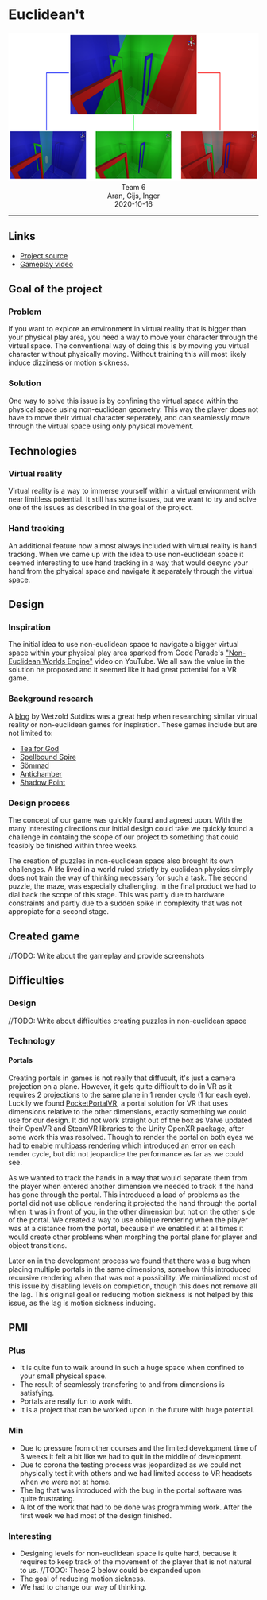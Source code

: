 # Euclidean't

<p align="center">
<img width="640" height="300" src="./Images/Dimensions.png"/><br/>
Team 6<br/>
Aran, Gijs, Inger<br/>
2020-10-16<br/>
</p>

---

## Links
- [Project source](https://github.com/Euclidean-t/Euclidea-N-T)
- [Gameplay video](./Videos/Gameplay.mp4)

## Goal of the project
### Problem
If you want to explore an environment in virtual reality that is bigger than your physical play area, you need a way to move your character through the virtual space. The conventional way of doing this is by moving you virtual character without physically moving. Without training this will most likely induce dizziness or motion sickness.

### Solution
One way to solve this issue is by confining the virtual space within the physical space using non-euclidean geometry. This way the player does not have to move their virtual character seperately, and can seamlessly move through the virtual space using only physical movement.

## Technologies
### Virtual reality
Virtual reality is a way to immerse yourself within a virtual environment with near limitless potential. It still has some issues, but we want to try and solve one of the issues as described in the goal of the project. 

### Hand tracking
An additional feature now almost always included with virtual reality is hand tracking. When we came up with the idea to use non-euclidean space it seemed interesting to use hand tracking in a way that would desync your hand from the physical space and navigate it separately through the virtual space.


## Design
### Inspiration
The initial idea to use non-euclidean space to navigate a bigger virtual space within your physical play area sparked from Code Parade's ["Non-Euclidean Worlds Engine"](https://youtu.be/kEB11PQ9Eo8?t=245) video on YouTube. We all saw the value in the solution he proposed and it seemed like it had great potential for a VR game.

### Background research
A [blog](https://blog.wetzold.com/) by Wetzold Sutdios was a great help when researching similar virtual reality or non-euclidean games for inspiration. These games include but are not limited to:
- [Tea for God](https://void-room.itch.io/tea-for-god)
- [Spellbound Spire](https://void-room.itch.io/tea-for-god)
- [Sömmad](https://store.steampowered.com/app/676470/Sommad/)
- [Antichamber](https://store.steampowered.com/app/219890/Antichamber/)
- [Shadow Point](https://www.oculus.com/experiences/quest/2088119334554800/?locale=en_US)

### Design process
The concept of our game was quickly found and agreed upon. With the many interesting directions our initial design could take we quickly found a challenge in containg the scope of our project to something that could feasibly be finished within three weeks. 

The creation of puzzles in non-euclidean space also brought its own challenges. A life lived in a world ruled strictly by euclidean physics simply does not train the way of thinking necessary for such a task. The second puzzle, the maze, was especially challenging. In the final product we had to dial back the scope of this stage. This was partly due to hardware constraints and partly due to a sudden spike in complexity that was not appropiate for a second stage. 

## Created game
//TODO: Write about the gameplay and provide screenshots 

## Difficulties
### Design
//TODO: Write about difficulties creating puzzles in non-euclidean space

### Technology
#### Portals
Creating portals in games is not really that diffucult, it's just a camera projection on a plane. However, it gets quite difficult to do in VR as it requires 2 projections to the same plane in 1 render cycle (1 for each eye). Luckily we found [PocketPortalVR](https://assetstore.unity.com/packages/tools/particles-effects/pocket-portal-vr-85657), a portal solution for VR that uses dimensions relative to the other dimensions, exactly something we could use for our design. It did not work straight out of the box as Valve updated their OpenVR and SteamVR libraries to the Unity OpenXR package, after some work this was resolved. Though to render the portal on both eyes we had to enable multipass rendering which introduced an error on each render cycle, but did not jeopardice the performance as far as we could see.

As we wanted to track the hands in a way that would separate them from the player when entered another dimension we needed to track if the hand has gone through the portal. This introduced a load of problems as the portal did not use oblique rendering it projected the hand through the portal when it was in front of you, in the other dimension but not on the other side of the portal. We created a way to use oblique rendering when the player was at a distance from the portal, because if we enabled it at all times it would create other problems when morphing the portal plane for player and object transitions.

Later on in the development process we found that there was a bug when placing multiple portals in the same dimensions, somehow this introduced recursive rendering when that was not a possibility. We minimalized most of this issue by disabling levels on completion, though this does not remove all the lag. This original goal or reducing motion sickness is not helped by this issue, as the lag is motion sickness inducing.

## PMI
### Plus
- It is quite fun to walk around in such a huge space when confined to your small physical space.
- The result of seamlessly transfering to and from dimensions is satisfying.
- Portals are really fun to work with.
- It is a project that can be worked upon in the future with huge potential.

### Min
- Due to pressure from other courses and the limited development time of 3 weeks it felt a bit like we had to quit in the middle of development.
- Due to corona the testing process was jeopardized as we could not physically test it with others and we had limited access to VR headsets when we were not at home.
- The lag that was introduced with the bug in the portal software was quite frustrating.
- A lot of the work that had to be done was programming work. After the first week we had most of the design finished.

### Interesting
- Designing levels for non-euclidean space is quite hard, because it requires to keep track of the movement of the player that is not natural to us.
//TODO: These 2 below could be expanded upon
- The goal of reducing motion sickness.
- We had to change our way of thinking.

